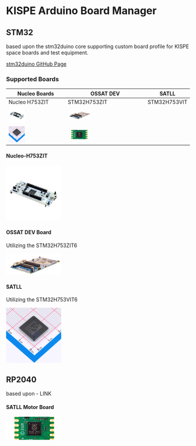 # KISPE Arduino Board Manager

## STM32 
based upon the stm32duino core supporting custom board profile for KISPE space boards and test equipment.

[stm32duino GitHub Page](https://github.com/stm32duino)

### Supported Boards
| Nucleo Boards| OSSAT DEV | SATLL |
| --- | --- | --- |
| Nucleo H753ZIT | STM32H753ZIT | STM32H753VIT | RP2040 | 
| <img src="https://github.com/KISPE-Harvey/kispe-boardmanager/blob/main/assets/img/nucleo-h753zit.png" width = 30% height = 30%> | <img src="https://github.com/KISPE-Harvey/kispe-boardmanager/blob/main/assets/img/ossat-dev.png" width = 30% height = 30%> 
| <img src="https://github.com/KISPE-Harvey/kispe-boardmanager/blob/main/assets/img/stm32h7vit.jpg" width = 30% height = 30%> | <img src="https://github.com/KISPE-Harvey/kispe-boardmanager/blob/main/assets/img/rp2040.png" width = 30% height = 30%> |

#### Nucleo-H753ZIT
<img src="https://github.com/KISPE-Harvey/kispe-boardmanager/blob/main/assets/img/nucleo-h753zit.png" width = 30% height = 30%>



#### OSSAT DEV Board
Utilizing the STM32H753ZIT6

<img src="https://github.com/KISPE-Harvey/kispe-boardmanager/blob/main/assets/img/ossat-dev.png" width = 30% height = 30%>


#### SATLL
Utilizing the STM32H753VIT6

<img src="https://github.com/KISPE-Harvey/kispe-boardmanager/blob/main/assets/img/stm32h7vit.jpg" width = 30% height = 30%>


## RP2040

based upon - LINK

#### SATLL Motor Board

<img src="https://github.com/KISPE-Harvey/kispe-boardmanager/blob/main/assets/img/rp2040.png" width = 30% height = 30%>